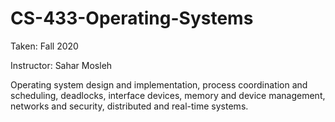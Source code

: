 # CS-433-Operating-Systems

Taken: Fall 2020

Instructor: Sahar Mosleh

Operating system design and implementation, process coordination and scheduling, deadlocks, interface devices, memory and device management, networks and security, distributed and real-time systems.
